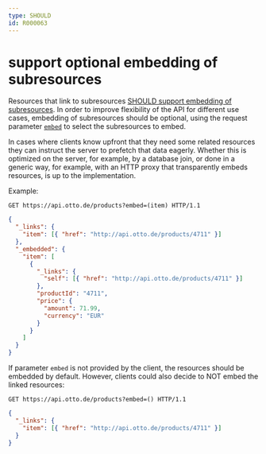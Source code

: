```yaml
---
type: SHOULD
id: R000063
---
```


# support optional embedding of subresources

Resources that link to subresources [SHOULD support embedding of subresources](./guidelines/020_guidelines/060_resources/1010_should-embed-subresources.md).
In order to improve flexibility of the API for different use cases, embedding of subresources should be optional, using the request parameter [`embed`](./guidelines/020_guidelines/050_naming-conventions/1120_must-stick-to-conventional-query-parameters.md) to select the
subresources to embed.

In cases where clients know upfront that they need some related resources they can instruct the server to prefetch that data eagerly.
Whether this is optimized on the server, for example, by a database join, or done in a generic way, for example, with an HTTP proxy that transparently embeds resources, is up to the implementation.

Example:

```http request
GET https://api.otto.de/products?embed=(item) HTTP/1.1
```

```json
{
  "_links": {
    "item": [{ "href": "http://api.otto.de/products/4711" }]
  },
  "_embedded": {
    "item": [
      {
        "_links": {
          "self": [{ "href": "http://api.otto.de/products/4711" }]
        },
        "productId": "4711",
        "price": {
          "amount": 71.99,
          "currency": "EUR"
        }
      }
    ]
  }
}
```

If parameter `embed` is not provided by the client, the resources should be embedded by default.
However, clients could also decide to NOT embed the linked resources:

```http request
GET https://api.otto.de/products?embed=() HTTP/1.1
```

```json
{
  "_links": {
    "item": [{ "href": "http://api.otto.de/products/4711" }]
  }
}
```
